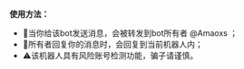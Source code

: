 **使用方法：**

- 📨当你给该bot发送消息，会被转发到bot所有者 @Amaoxs ；
- 📩所有者回复你的消息时，会回复到当前机器人内；
- ⚠️该机器人具有风险账号检测功能，骗子请谨慎。
